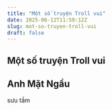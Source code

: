```yaml
---
title: "Một số truyện Troll vui"
date: 2025-06-12T11:59:12Z
slug: mot-so-truyen-troll-vui
draft: false
---
```


## Một số truyện Troll vui

## Anh Mặt Ngầu

sưu tầm